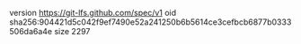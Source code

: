 version https://git-lfs.github.com/spec/v1
oid sha256:904421d5c042f9ef7490e52a241250b6b5614ce3cefbcb6877b0333506da6a4e
size 2297
